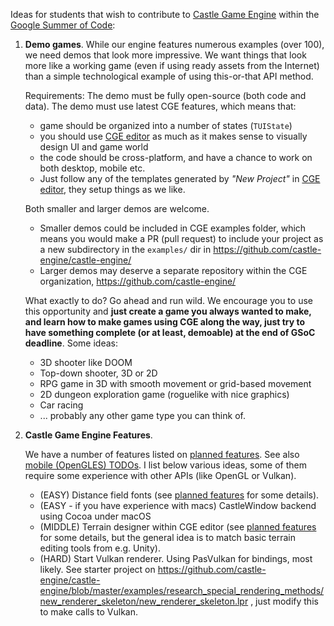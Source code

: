Ideas for students that wish to contribute to [Castle Game Engine](https://castle-engine.io/) within the [Google Summer of Code](https://summerofcode.withgoogle.com/):

1. **Demo games**. While our engine features numerous examples (over 100), we need demos that look more impressive. We want things that look more like a working game (even if using ready assets from the Internet) than a simple technological example of using this-or-that API method.

    Requirements: The demo must be fully open-source (both code and data). The demo must use latest CGE features, which means that:
    - game should be organized into a number of states (`TUIState`)
    - you should use [CGE editor](https://castle-engine.io/manual_editor.php) as much as it makes sense to visually design UI and game world
    - the code should be cross-platform, and have a chance to work on both desktop, mobile etc.
    - Just follow any of the templates generated by _"New Project"_ in [CGE editor](https://castle-engine.io/manual_editor.php), they setup things as we like.

    Both smaller and larger demos are welcome.
    - Smaller demos could be included in CGE examples folder, which means you would make a PR (pull request) to include your project as a new subdirectory in the `examples/` dir in https://github.com/castle-engine/castle-engine/
    - Larger demos may deserve a separate repository within the CGE organization, https://github.com/castle-engine/

    What exactly to do? Go ahead and run wild. We encourage you to use this opportunity and **just create a game you always wanted to make, and learn how to make games using CGE along the way, just try to have something complete (or at least, demoable) at the end of GSoC deadline**. Some ideas:

    - 3D shooter like DOOM
    - Top-down shooter, 3D or 2D
    - RPG game in 3D with smooth movement or grid-based movement
    - 2D dungeon exploration game (roguelike with nice graphics)
    - Car racing
    - ... probably any other game type you can think of.
    
2. **Castle Game Engine Features**.

    We have a number of features listed on [planned features](https://castle-engine.io/planned_features.php). See also [mobile (OpenGLES) TODOs](https://github.com/castle-engine/castle-engine/wiki/OpenGL-ES,-Android-and-iOS-TODOs). I list below various ideas, some of them require some experience with other APIs (like OpenGL or Vulkan).

    - (EASY) Distance field fonts (see [planned features](https://castle-engine.io/planned_features.php) for some details).
    - (EASY - if you have experience with macs) CastleWindow backend using Cocoa under macOS    
    - (MIDDLE) Terrain designer within CGE editor (see [planned features](https://castle-engine.io/planned_features.php) for some details, but the general idea is to match basic terrain editing tools from e.g. Unity).
    - (HARD) Start Vulkan renderer. Using PasVulkan for bindings, most likely. See starter project on https://github.com/castle-engine/castle-engine/blob/master/examples/research_special_rendering_methods/new_renderer_skeleton/new_renderer_skeleton.lpr , just modify this to make calls to Vulkan.
